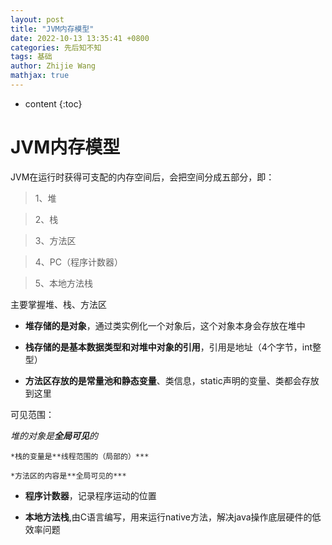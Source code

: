 ```yaml
---
layout: post
title: "JVM内存模型"
date: 2022-10-13 13:35:41 +0800
categories: 先后知不知
tags: 基础
author: Zhijie Wang
mathjax: true
---
```


* content
{:toc}











# JVM内存模型
JVM在运行时获得可支配的内存空间后，会把空间分成五部分，即：

> 1、堆

> 2、栈

> 3、方法区

> 4、PC（程序计数器）

> 5、本地方法栈

主要掌握堆、栈、方法区

- **堆存储的是对象**，通过类实例化一个对象后，这个对象本身会存放在堆中


- **栈存储的是基本数据类型和对堆中对象的引用**，引用是地址（4个字节，int整型）


- **方法区存放的是常量池和静态变量**、类信息，static声明的变量、类都会存放到这里

可见范围：

  *堆的对象是**全局可见**的*

	*栈的变量是**线程范围的（局部的）***

	*方法区的内容是**全局可见的***

- **程序计数器**，记录程序运动的位置

- **本地方法栈**,由C语言编写，用来运行native方法，解决java操作底层硬件的低效率问题
